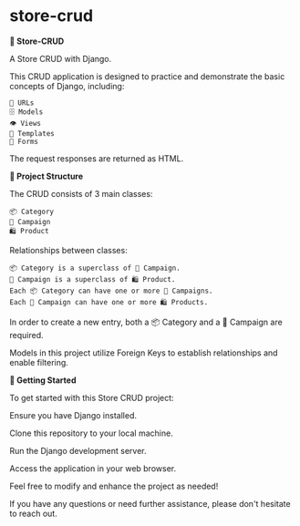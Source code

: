 # store-crud
**🏬 Store-CRUD**

A Store CRUD with Django.

This CRUD application is designed to practice and demonstrate the basic concepts of Django, including:

    🔗 URLs
    🗄️ Models
    👁️ Views
    📄 Templates
    📝 Forms

The request responses are returned as HTML.


**📁 Project Structure**

The CRUD consists of 3 main classes:


    📦 Category
    🚩 Campaign
    🛍️ Product
    
    
Relationships between classes:


    📦 Category is a superclass of 🚩 Campaign.
    🚩 Campaign is a superclass of 🛍️ Product.
    Each 📦 Category can have one or more 🚩 Campaigns.
    Each 🚩 Campaign can have one or more 🛍️ Products.


In order to create a new entry, both a 📦 Category and a 🚩 Campaign are required.


Models in this project utilize Foreign Keys to establish relationships and enable filtering.


**🚀 Getting Started**

To get started with this Store CRUD project:


Ensure you have Django installed.

Clone this repository to your local machine.

Run the Django development server.

Access the application in your web browser.

Feel free to modify and enhance the project as needed!



If you have any questions or need further assistance, please don't hesitate to reach out.
